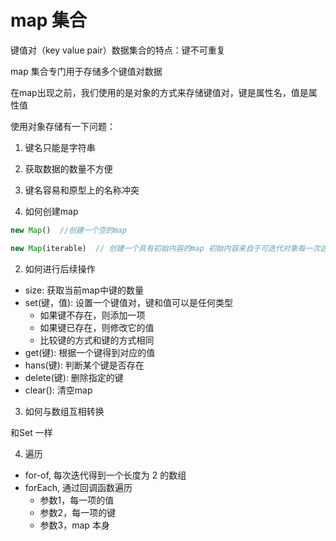 # map 集合

键值对（key value pair）数据集合的特点：键不可重复

map 集合专门用于存储多个键值对数据

在map出现之前，我们使用的是对象的方式来存储键值对，键是属性名，值是属性值

使用对象存储有一下问题：

1. 键名只能是字符串
2. 获取数据的数量不方便
3. 键名容易和原型上的名称冲突

1. 如何创建map

```js
new Map()  //创建一个空的map

new Map(iterable)  // 创建一个具有初始内容的map 初始内容来自于可迭代对象每一次迭代的结果，但是，它要求每一次迭代的结果必须是一个长度为2的数组，数字第一项表示键，第二项表示值 
```

2. 如何进行后续操作

- size: 获取当前map中键的数量
- set(键，值): 设置一个键值对，键和值可以是任何类型
  - 如果键不存在，则添加一项
  - 如果键已存在，则修改它的值
  - 比较键的方式和键的方式相同
- get(键): 根据一个键得到对应的值
- hans(键): 判断某个键是否存在
- delete(键): 删除指定的键
- clear(): 清空map

3. 如何与数组互相转换

和Set 一样

4. 遍历

- for-of, 每次迭代得到一个长度为 2 的数组
- forEach, 通过回调函数遍历
  - 参数1，每一项的值
  - 参数2，每一项的键
  - 参数3，map 本身
  